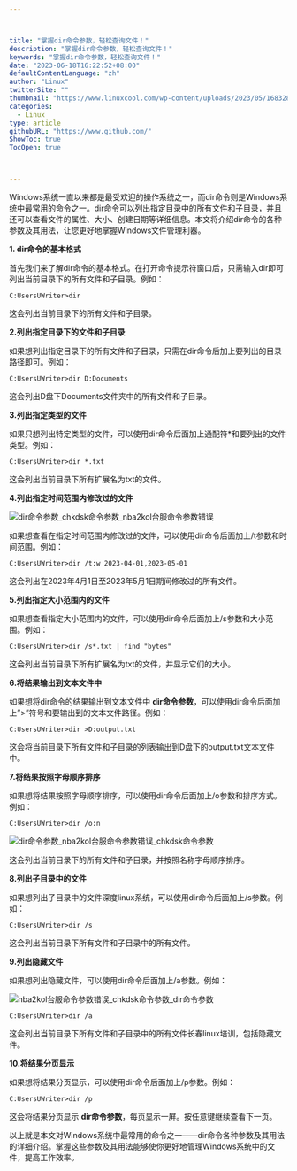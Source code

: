 ```yaml
---



title: "掌握dir命令参数，轻松查询文件！"
description: "掌握dir命令参数，轻松查询文件！"
keywords: "掌握dir命令参数，轻松查询文件！"
date: "2023-06-18T16:22:52+08:00"
defaultContentLanguage: "zh"
author: "Linux"
twitterSite: ""
thumbnail: "https://www.linuxcool.com/wp-content/uploads/2023/05/1683288928664_1.png"
categories:
  - Linux
type: article
githubURL: "https://www.github.com/"
ShowToc: true
TocOpen: true



---
```


Windows系统一直以来都是最受欢迎的操作系统之一，而dir命令则是Windows系统中最常用的命令之一。dir命令可以列出指定目录中的所有文件和子目录，并且还可以查看文件的属性、大小、创建日期等详细信息。本文将介绍dir命令的各种参数及其用法，让您更好地掌握Windows文件管理利器。

**1. dir命令的基本格式**

首先我们来了解dir命令的基本格式。在打开命令提示符窗口后，只需输入dir即可列出当前目录下的所有文件和子目录。例如：

```
C:UsersUWriter>dir
```

这会列出当前目录下的所有文件和子目录。

**2.列出指定目录下的文件和子目录**

如果想列出指定目录下的所有文件和子目录，只需在dir命令后加上要列出的目录路径即可。例如：

```
C:UsersUWriter>dir D:Documents
```

这会列出D盘下Documents文件夹中的所有文件和子目录。

**3.列出指定类型的文件**

如果只想列出特定类型的文件，可以使用dir命令后面加上通配符*和要列出的文件类型。例如：

```
C:UsersUWriter>dir *.txt
```

这会列出当前目录下所有扩展名为txt的文件。

**4.列出指定时间范围内修改过的文件**

![dir命令参数_chkdsk命令参数_nba2kol台服命令参数错误](https://www.linuxcool.com/wp-content/uploads/2023/05/1683288928664_1.png)

如果想查看在指定时间范围内修改过的文件，可以使用dir命令后面加上/t参数和时间范围。例如：

```
C:UsersUWriter>dir /t:w 2023-04-01,2023-05-01
```

这会列出在2023年4月1日至2023年5月1日期间修改过的所有文件。

**5.列出指定大小范围内的文件**

如果想查看指定大小范围内的文件，可以使用dir命令后面加上/s参数和大小范围。例如：

```
C:UsersUWriter>dir /s*.txt | find "bytes"
```

这会列出当前目录下所有扩展名为txt的文件，并显示它们的大小。

**6.将结果输出到文本文件中**

如果想将dir命令的结果输出到文本文件中 **dir命令参数**，可以使用dir命令后面加上”>”符号和要输出到的文本文件路径。例如：

```
C:UsersUWriter>dir >D:output.txt
```

这会将当前目录下所有文件和子目录的列表输出到D盘下的output.txt文本文件中。

**7.将结果按照字母顺序排序**

如果想将结果按照字母顺序排序，可以使用dir命令后面加上/o参数和排序方式。例如：

```
C:UsersUWriter>dir /o:n
```

![dir命令参数_nba2kol台服命令参数错误_chkdsk命令参数](https://www.linuxcool.com/wp-content/uploads/2023/05/1683288928664_2.png)

这会列出当前目录下的所有文件和子目录，并按照名称字母顺序排序。

**8.列出子目录中的文件**

如果想列出子目录中的文件深度linux系统，可以使用dir命令后面加上/s参数。例如：

```
C:UsersUWriter>dir /s
```

这会列出当前目录下所有文件和子目录中的所有文件。

**9.列出隐藏文件**

如果想列出隐藏文件，可以使用dir命令后面加上/a参数。例如：

![nba2kol台服命令参数错误_chkdsk命令参数_dir命令参数](https://www.linuxcool.com/wp-content/uploads/2023/05/1683288928664_3.jpg)

```
C:UsersUWriter>dir /a
```

这会列出当前目录下所有文件和子目录中的所有文件长春linux培训，包括隐藏文件。

**10.将结果分页显示**

如果想将结果分页显示，可以使用dir命令后面加上/p参数。例如：

```
C:UsersUWriter>dir /p
```

这会将结果分页显示 **dir命令参数**，每页显示一屏。按任意键继续查看下一页。

以上就是本文对Windows系统中最常用的命令之一——dir命令各种参数及其用法的详细介绍。掌握这些参数及其用法能够使你更好地管理Windows系统中的文件，提高工作效率。